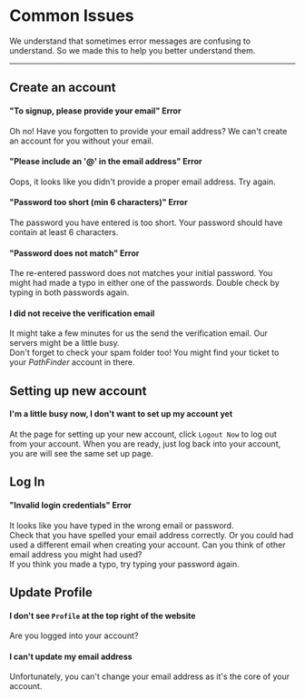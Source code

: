 # Common Issues
We understand that sometimes error messages are confusing to understand. 
So we made this to help you better understand them.

* * *

## Create an account

#### "To signup, please provide your email" Error
Oh no! Have you forgotten to provide your email address? 
We can't create an account for you without your email. 

#### "Please include an '@' in the email address" Error
Oops, it looks like you didn't provide a proper email address. Try again.

#### "Password too short (min 6 characters)" Error
The password you have entered is too short. 
Your password should have contain at least 6 characters. 

#### "Password does not match" Error
The re-entered password does not matches your initial password. 
You might had made a typo in either one of the passwords. 
Double check by typing in both passwords again.

#### I did not receive the verification email
It might take a few minutes for us the send the verification email. 
Our servers might be a little busy.  
Don't forget to check your spam folder too! You might find your ticket to your *PathFinder* account in there.

## Setting up new account

#### I'm a little busy now, I don't want to set up my account yet
At the page for setting up your new account, click `Logout Now` to log out from your account. 
When you are ready, just log back into your account, you are will see the same set up page.

## Log In

#### "Invalid login credentials" Error
It looks like you have typed in the wrong email or password.  
Check that you have spelled your email address correctly. 
Or you could had used a different email when creating your account. 
Can you think of other email address you might had used?  
If you think you made a typo, try typing your password again. 

## Update Profile

#### I don't see `Profile` at the top right of the website
Are you logged into your account?

#### I can't update my email address
Unfortunately, you can't change your email address as it's the core of your account.
